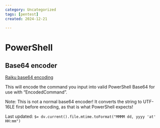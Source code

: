 ```yaml
---
category: Uncategorized
tags: [pentest]
created: 2024-12-21

---
```

# PowerShell
## Base64 encoder

[Raiku base64 encoding](https://raikia.com/tool-powershell-encoder/)

This will encode the command you input into valid PowerShell Base64 for use with “EncodedCommand”.

Note: This is not a normal base64 encoder!  It converts the string to UTF-16LE first before encoding, as that is what PowerShell expects!


Last updated: `$= dv.current().file.mtime.toFormat("MMMM dd, yyyy 'at' HH:mm")`
